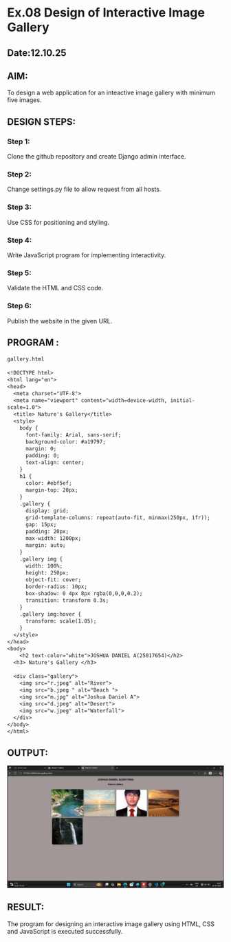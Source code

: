 # Ex.08 Design of Interactive Image Gallery
## Date:12.10.25

## AIM:
To design a web application for an inteactive image gallery with minimum five images.

## DESIGN STEPS:

### Step 1:
Clone the github repository and create Django admin interface.

### Step 2:
Change settings.py file to allow request from all hosts.

### Step 3:
Use CSS for positioning and styling.

### Step 4:
Write JavaScript program for implementing interactivity.

### Step 5:
Validate the HTML and CSS code.

### Step 6:
Publish the website in the given URL.

## PROGRAM :
```
gallery.html

<!DOCTYPE html>
<html lang="en">
<head>
  <meta charset="UTF-8">
  <meta name="viewport" content="width=device-width, initial-scale=1.0">
  <title> Nature's Gallery</title>
  <style>
    body {
      font-family: Arial, sans-serif;
      background-color: #a19797;
      margin: 0;
      padding: 0;
      text-align: center;
    }
    h1 {
      color: #ebf5ef;
      margin-top: 20px;
    }
    .gallery {
      display: grid;
      grid-template-columns: repeat(auto-fit, minmax(250px, 1fr));
      gap: 15px;
      padding: 20px;
      max-width: 1200px;
      margin: auto;
    }
    .gallery img {
      width: 100%;
      height: 250px;
      object-fit: cover;
      border-radius: 10px;
      box-shadow: 0 4px 8px rgba(0,0,0,0.2);
      transition: transform 0.3s;
    }
    .gallery img:hover {
      transform: scale(1.05);
    }
  </style>
</head>
<body>
    <h2 text-color="white">JOSHUA DANIEL A(25017654)</h2>
  <h3> Nature's Gallery </h3>

  <div class="gallery">
    <img src="r.jpeg" alt="River">
    <img src="b.jpeg " alt="Beach ">
    <img src="m.jpg" alt="Joshua Daniel A">
    <img src="d.jpeg" alt="Desert">
    <img src="w.jpeg" alt="Waterfall">
  </div>
</body>
</html>

```

## OUTPUT:
![alt text](<Screenshot (83).png>)
## RESULT:
The program for designing an interactive image gallery using HTML, CSS and JavaScript is executed successfully.
